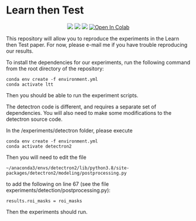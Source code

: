 # Learn then Test
<p align="center">
    <a style="text-decoration:none !important;" href="https://arxiv.org/abs/2110.01052" alt="arXiv"> <img src="https://img.shields.io/badge/paper-arXiv-red" /></a>
    <a style="text-decoration:none !important;" href="https://docs.conda.io/en/latest/miniconda.html" alt="package management"> <img src="https://img.shields.io/badge/conda-env-green" /></a>
    <a style="text-decoration:none !important;" href="https://opensource.org/licenses/MIT" alt="License"> <img src="https://img.shields.io/badge/license-MIT-blue.svg" /></a>
    <a target="_blank" href="https://colab.research.google.com/github/https://colab.research.google.com/github/aangelopoulos/ltt/blob/main/Detectron2%2BLTT.ipynb">
      <img src="https://colab.research.google.com/assets/colab-badge.svg" alt="Open In Colab"/>
    </a>
</p>

This repository will allow you to reproduce the experiments in the Learn then Test paper.
For now, please e-mail me if you have trouble reproducing our results.

To install the dependencies for our experiments, run the following command from the root directory of the repository:
```
conda env create -f environment.yml
conda activate ltt
```

Then you should be able to run the experiment scripts.

The detectron code is different, and requires a separate set of dependencies.
You will also need to make some modifications to the detectron source code.

In the /experiments/detectron folder, please execute
```
conda env create -f environment.yml
conda activate detectron2
```
Then you will need to edit the file 
```
~/anaconda3/envs/detectron2/lib/python3.8/site-packages/detectron2/modeling/postprocessing.py
```
to add the following on line 67 (see the file experiments/detection/postprocessing.py):
```
results.roi_masks = roi_masks
```

Then the experiments should run.
